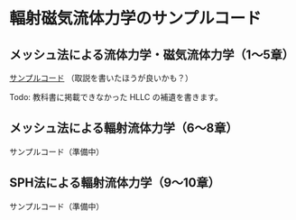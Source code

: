 # 輻射磁気流体力学のサンプルコード

## メッシュ法による流体力学・磁気流体力学（1〜5章）
[サンプルコード](https://github.com/tomoaki-matsumoto/textbook_sample_MHD)  （取説を書いたほうが良いかも？）

Todo: 教科書に掲載できなかった HLLC の補遺を書きます。

## メッシュ法による輻射流体力学（6〜8章）
サンプルコード（準備中）

## SPH法による輻射流体力学（9〜10章）
サンプルコード（準備中）
